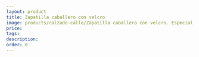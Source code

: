 ```yaml
---
layout: product
title: Zapatilla caballero con velcro
image: products/calzado-calle/Zapatilla caballero con velcro. Especial comodidad
price: 
tags: 
description: 
order: 0
---
```

